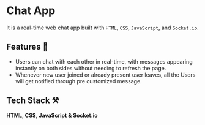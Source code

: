 # Chat App

It is a real-time web chat app built with `HTML`, `CSS`, `JavaScript`, and `Socket.io`.

## Features 📝

-  Users can chat with each other in real-time, with messages appearing instantly on both sides without needing to refresh the page.
- Whenever new user joined or already present user leaves, all the Users will get notified through pre customized message.

## Tech Stack ⚒

**HTML, CSS, JavaScript & Socket.io**

